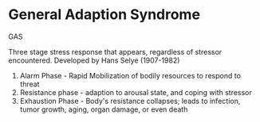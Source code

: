 # General Adaption Syndrome

GAS

Three stage stress response that appears, regardless of stressor encountered. Developed by Hans Selye (1907-1982)

1. Alarm Phase - Rapid Mobilization of bodily resources to respond to threat
2. Resistance phase - adaption to arousal state, and coping with stressor
3. Exhaustion Phase - Body's resistance collapses; leads to infection, tumor growth, aging, organ damage, or even death